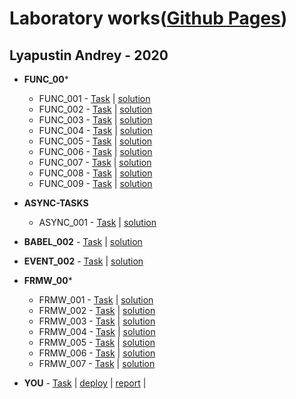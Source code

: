 # Laboratory works([Github Pages](https://ripo4ek.github.io/UniversityTasks/))
## Lyapustin Andrey - 2020
+ **FUNC_00***

  + FUNC_001 - [Task](https://kodaktor.ru/func_001) | [solution](https://github.com/ripo4ek/UniversityTasks/blob/master/func_tasks/func_001.js)
  + FUNC_002 - [Task](https://kodaktor.ru/func_002) | [solution](https://github.com/ripo4ek/UniversityTasks/blob/master/func_tasks/func_002.js)
  + FUNC_003 - [Task](https://kodaktor.ru/func_003) | [solution](https://github.com/ripo4ek/UniversityTasks/blob/master/func_tasks/func_003.js)
  + FUNC_004 - [Task](https://kodaktor.ru/func_004) | [solution](https://github.com/ripo4ek/UniversityTasks/blob/master/func_tasks/func_004.js)
  + FUNC_005 - [Task](https://kodaktor.ru/func_005) | [solution](https://github.com/ripo4ek/UniversityTasks/blob/master/func_tasks/func_005.js)
  + FUNC_006 - [Task](https://kodaktor.ru/func_006) | [solution](https://github.com/ripo4ek/UniversityTasks/tree/master/func_tasks/func_006)
  + FUNC_007 - [Task](https://kodaktor.ru/func_007) | [solution](https://github.com/ripo4ek/UniversityTasks/blob/master/func_tasks/func_007.js)
  + FUNC_008 - [Task](https://kodaktor.ru/func_008) | [solution](https://github.com/ripo4ek/UniversityTasks/blob/master/func_tasks/func_008.js)
  + FUNC_009 - [Task](https://kodaktor.ru/func_009) | [solution](https://github.com/ripo4ek/UniversityTasks/blob/master/func_tasks/func_009.js)
  
+ **ASYNC-TASKS** 

  + ASYNC_001 - [Task](https://kodaktor.ru/async_tasks) | [solution](https://github.com/ripo4ek/UniversityTasks/blob/master/async_task.js)
+ **BABEL_002** - [Task](https://kodaktor.ru/lab02-03-2018-2.pdf) | [solution](https://github.com/ripo4ek/UniversityTasks/tree/master/babel_002)
+ **EVENT_002** - [Task](https://kodaktor.ru/evnt_002) | [solution](https://github.com/ripo4ek/UniversityTasks/blob/master/evnt_002.html)

+ **FRMW_00***  

  + FRMW_001 - [Task](https://kodaktor.ru/frmw_001) | [solution](https://github.com/ripo4ek/UniversityTasks/tree/master/frmw_tasks/frmw-001)
  + FRMW_002 - [Task](https://kodaktor.ru/frmw_002) | [solution](https://github.com/ripo4ek/UniversityTasks/tree/master/frmw_tasks/frmw-002)
  + FRMW_003 - [Task](https://kodaktor.ru/frmw_003) | [solution](https://github.com/ripo4ek/UniversityTasks/tree/master/frmw_tasks/frmw-003)
  + FRMW_004 - [Task](https://kodaktor.ru/frmw_004) | [solution](https://github.com/ripo4ek/UniversityTasks/tree/master/frmw_tasks/frmw-004)
  + FRMW_005 - [Task](https://kodaktor.ru/frmw_005) | [solution](https://github.com/ripo4ek/UniversityTasks/tree/master/frmw_tasks/frmw-005)
  + FRMW_006 - [Task](https://kodaktor.ru/frmw_006) | [solution](https://github.com/ripo4ek/UniversityTasks/tree/master/frmw_tasks/frmw-006)
  + FRMW_007 - [Task](https://kodaktor.ru/frmw_007) | [solution](https://github.com/ripo4ek/UniversityTasks/tree/master/frmw_tasks/frmw-007)
  
+ **YOU** - [Task](https://kodaktor.ru/you) | [deploy](https://ripo4ek.github.io/reactDeploy/) | [report](https://ripo4ek.github.io/reactDeploy/) |  
